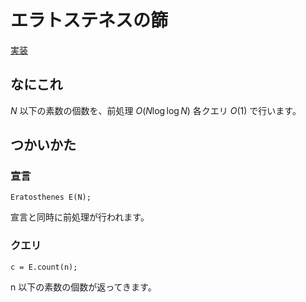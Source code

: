 # エラトステネスの篩
[実装](https://github.com/Oxojo/Oxojo-Library/blob/main/Math/Eratosthenes.cpp)

## なにこれ
$N$ 以下の素数の個数を、前処理 $O(N \log \log N)$ 各クエリ $O(1)$ で行います。

## つかいかた
### 宣言
```
Eratosthenes E(N);
```
宣言と同時に前処理が行われます。

### クエリ
```
c = E.count(n);
```
n 以下の素数の個数が返ってきます。
